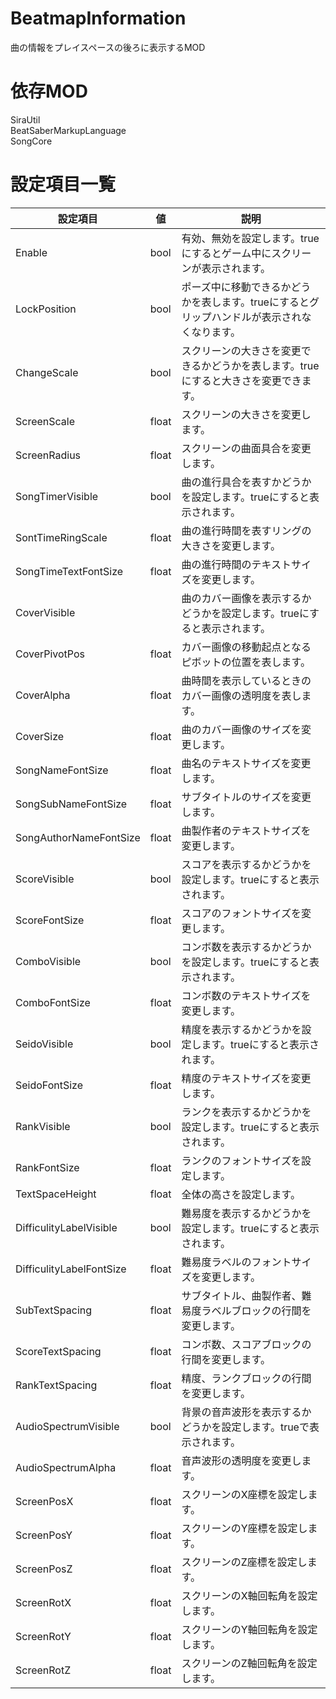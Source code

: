 # BeatmapInformation
曲の情報をプレイスペースの後ろに表示するMOD  
# 依存MOD  
SiraUtil  
BeatSaberMarkupLanguage  
SongCore  
# 設定項目一覧  
|設定項目|値|説明|
|---|---|---|
|Enable|bool|有効、無効を設定します。trueにするとゲーム中にスクリーンが表示されます。|
|LockPosition|bool|ポーズ中に移動できるかどうかを表します。trueにするとグリップハンドルが表示されなくなります。|
|ChangeScale|bool|スクリーンの大きさを変更できるかどうかを表します。trueにすると大きさを変更できます。|
|ScreenScale|float|スクリーンの大きさを変更します。|
|ScreenRadius|float|スクリーンの曲面具合を変更します。|
|SongTimerVisible|bool|曲の進行具合を表すかどうかを設定します。trueにすると表示されます。|
|SontTimeRingScale|float|曲の進行時間を表すリングの大きさを変更します。|
|SongTimeTextFontSize|float|曲の進行時間のテキストサイズを変更します。|
|CoverVisible||曲のカバー画像を表示するかどうかを設定します。trueにすると表示されます。|
|CoverPivotPos|float|カバー画像の移動起点となるピボットの位置を表します。|
|CoverAlpha|float|曲時間を表示しているときのカバー画像の透明度を表します。|
|CoverSize|float|曲のカバー画像のサイズを変更します。|
|SongNameFontSize|float|曲名のテキストサイズを変更します。|
|SongSubNameFontSize|float|サブタイトルのサイズを変更します。|
|SongAuthorNameFontSize|float|曲製作者のテキストサイズを変更します。|
|ScoreVisible|bool|スコアを表示するかどうかを設定します。trueにすると表示されます。|
|ScoreFontSize|float|スコアのフォントサイズを変更します。|
|ComboVisible|bool|コンボ数を表示するかどうかを設定します。trueにすると表示されます。|
|ComboFontSize|float|コンボ数のテキストサイズを変更します。|
|SeidoVisible|bool|精度を表示するかどうかを設定します。trueにすると表示されます。|
|SeidoFontSize|float|精度のテキストサイズを変更します。|
|RankVisible|bool|ランクを表示するかどうかを設定します。trueにすると表示されます。|
|RankFontSize|float|ランクのフォントサイズを設定します。|
|TextSpaceHeight|float|全体の高さを設定します。|
|DifficulityLabelVisible|bool|難易度を表示するかどうかを設定します。trueにすると表示されます。|
|DifficulityLabelFontSize|float|難易度ラベルのフォントサイズを変更します。|
|SubTextSpacing|float|サブタイトル、曲製作者、難易度ラベルブロックの行間を変更します。|
|ScoreTextSpacing|float|コンボ数、スコアブロックの行間を変更します。|
|RankTextSpacing|float|精度、ランクブロックの行間を変更します。|
|AudioSpectrumVisible|bool|背景の音声波形を表示するかどうかを設定します。trueで表示されます。|
|AudioSpectrumAlpha|float|音声波形の透明度を変更します。|
|ScreenPosX|float|スクリーンのX座標を設定します。|
|ScreenPosY|float|スクリーンのY座標を設定します。|
|ScreenPosZ|float|スクリーンのZ座標を設定します。|
|ScreenRotX|float|スクリーンのX軸回転角を設定します。|
|ScreenRotY|float|スクリーンのY軸回転角を設定します。|
|ScreenRotZ|float|スクリーンのZ軸回転角を設定します。|
